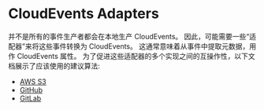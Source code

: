 # CloudEvents Adapters

<!-- no verify-specs -->

并不是所有的事件生产者都会在本地生产 CloudEvents。
因此，可能需要一些“适配器”来将这些事件转换为 CloudEvents。
这通常意味着从事件中提取元数据，用作 CloudEvents 属性。
为了促进这些适配器的多个实现之间的互操作性，以下文档展示了应该使用的建议算法:

- [AWS S3](adapters/aws-s3.md)
- [GitHub](adapters/github.md)
- [GitLab](adapters/gitlab.md)
